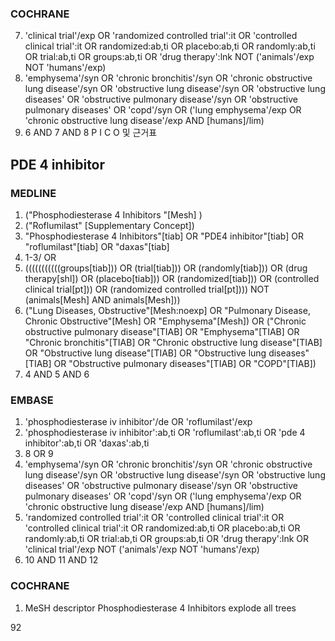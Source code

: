 ### COCHRANE
7. 'clinical trial'/exp OR 'randomized controlled trial':it OR 'controlled clinical trial':it OR randomized:ab,ti OR placebo:ab,ti OR randomly:ab,ti OR trial:ab,ti OR groups:ab,ti OR 'drug therapy':lnk NOT ('animals'/exp NOT 'humans'/exp)
8. 'emphysema'/syn OR 'chronic bronchitis'/syn OR 'chronic obstructive lung disease'/syn OR 'obstructive lung disease'/syn OR 'obstructive lung diseases' OR 'obstructive pulmonary disease'/syn OR 'obstructive pulmonary diseases' OR 'copd'/syn OR ('lung emphysema'/exp OR 'chronic obstructive lung disease'/exp AND [humans]/lim)
9. 6 AND 7 AND 8
P I C O 및 근거표

## PDE 4 inhibitor
### MEDLINE
1. ("Phosphodiesterase 4 Inhibitors "[Mesh] )
2. ("Roflumilast" [Supplementary Concept])
3. "Phosphodiesterase 4 Inhibitors"[tiab] OR "PDE4 inhibitor"[tiab] OR "roflumilast"[tiab] OR "daxas"[tiab]
4. 1-3/ OR
5. (((((((((((groups[tiab])) OR (trial[tiab])) OR (randomly[tiab])) OR (drug therapy[shl]) OR (placebo[tiab])) OR (randomized[tiab])) OR (controlled clinical trial[pt])) OR (randomized controlled trial[pt]))) NOT (animals[Mesh] AND animals[Mesh]))
6. ("Lung Diseases, Obstructive"[Mesh:noexp] OR "Pulmonary Disease, Chronic Obstructive"[Mesh] OR "Emphysema"[Mesh]) OR ("Chronic obstructive pulmonary disease"[TIAB] OR "Emphysema"[TIAB] OR "Chronic bronchitis"[TIAB] OR "Chronic obstructive lung disease"[TIAB] OR "Obstructive lung disease"[TIAB] OR "Obstructive lung diseases"[TIAB] OR "Obstructive pulmonary diseases"[TIAB] OR "COPD"[TIAB])
7. 4 AND 5 AND 6

### EMBASE
1. 'phosphodiesterase iv inhibitor'/de OR 'roflumilast'/exp
2. 'phosphodiesterase iv inhibitor':ab,ti OR 'roflumilast':ab,ti OR 'pde 4 inhibitor':ab,ti OR 'daxas':ab,ti
3. 8 OR 9
4. 'emphysema'/syn OR 'chronic bronchitis'/syn OR 'chronic obstructive lung disease'/syn OR 'obstructive lung disease'/syn OR 'obstructive lung diseases' OR 'obstructive pulmonary disease'/syn OR 'obstructive pulmonary diseases' OR 'copd'/syn OR ('lung emphysema'/exp OR 'chronic obstructive lung disease'/exp AND [humans]/lim)
5. 'randomized controlled trial':it OR 'controlled clinical trial':it OR 'controlled clinical trial':it OR randomized:ab,ti OR placebo:ab,ti OR randomly:ab,ti OR trial:ab,ti OR groups:ab,ti OR 'drug therapy':lnk OR 'clinical trial'/exp NOT ('animals'/exp NOT 'humans'/exp)
6. 10 AND 11 AND 12

### COCHRANE
1. MeSH descriptor Phosphodiesterase 4 Inhibitors explode all trees

<PAGE>92